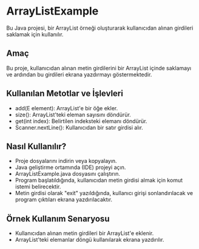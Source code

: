 # ArrayListExample
Bu Java projesi, bir ArrayList örneği oluşturarak kullanıcıdan alınan girdileri saklamak için kullanılır.

## Amaç
Bu proje, kullanıcıdan alınan metin girdilerini bir ArrayList içinde saklamayı ve ardından bu girdileri ekrana yazdırmayı göstermektedir.

## Kullanılan Metotlar ve İşlevleri
- add(E element): ArrayList'e bir öğe ekler.
- size(): ArrayList'teki eleman sayısını döndürür.
- get(int index): Belirtilen indeksteki elemanı döndürür.
- Scanner.nextLine(): Kullanıcıdan bir satır girdisi alır.

## Nasıl Kullanılır?
- Proje dosyalarını indirin veya kopyalayın.
- Java geliştirme ortamında (IDE) projeyi açın.
- ArrayListExample.java dosyasını çalıştırın.
- Program başlatıldığında, kullanıcıdan metin girdisi almak için komut istemi belirecektir.
- Metin girdisi olarak "exit" yazıldığında, kullanıcı girişi sonlandırılacak ve program çıktıları ekrana yazdırılacaktır.

## Örnek Kullanım Senaryosu
- Kullanıcıdan alınan metin girdileri bir ArrayList'e eklenir.
- ArrayList'teki elemanlar döngü kullanılarak ekrana yazdırılır.
